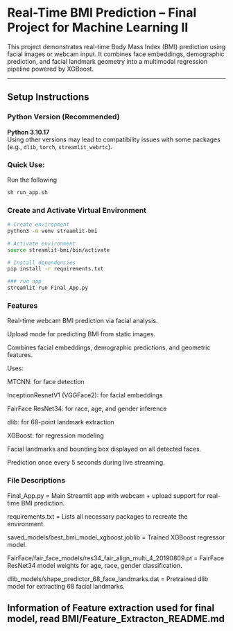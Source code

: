 # Real-Time BMI Prediction – Final Project for Machine Learning II

This project demonstrates real-time Body Mass Index (BMI) prediction using facial images or webcam input. It combines face embeddings, demographic prediction, and facial landmark geometry into a multimodal regression pipeline powered by XGBoost.

---

## Setup Instructions

### Python Version (Recommended)
**Python 3.10.17**  
Using other versions may lead to compatibility issues with some packages (e.g., `dlib`, `torch`, `streamlit_webrtc`).

### Quick Use:

Run the following
```python
sh run_app.sh
```

### Create and Activate Virtual Environment

```bash
# Create environment
python3 -m venv streamlit-bmi

# Activate environment
source streamlit-bmi/bin/activate

# Install dependencies
pip install -r requirements.txt

### run app
streamlit run Final_App.py
```

### Features
Real-time webcam BMI prediction via facial analysis.

Upload mode for predicting BMI from static images.

Combines facial embeddings, demographic predictions, and geometric features.

Uses:

MTCNN: for face detection

InceptionResnetV1 (VGGFace2): for facial embeddings

FairFace ResNet34: for race, age, and gender inference

dlib: for 68-point landmark extraction

XGBoost: for regression modeling

Facial landmarks and bounding box displayed on all detected faces.

Prediction once every 5 seconds during live streaming.


### File Descriptions 

Final_App.py = Main Streamlit app with webcam + upload support for real-time BMI prediction.

requirements.txt = Lists all necessary packages to recreate the environment.

saved_models/best_bmi_model_xgboost.joblib	 = Trained XGBoost regressor model.

FairFace/fair_face_models/res34_fair_align_multi_4_20190809.pt = FairFace ResNet34 model weights for age, race, gender classification.


dlib_models/shape_predictor_68_face_landmarks.dat = Pretrained dlib model for extracting 68 facial landmarks.

## Information of Feature extraction used for final model, read BMI/Feature_Extracton_README.md